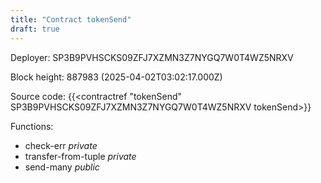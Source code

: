 ```yaml
---
title: "Contract tokenSend"
draft: true
---
```

Deployer: SP3B9PVHSCKS09ZFJ7XZMN3Z7NYGQ7W0T4WZ5NRXV


 



Block height: 887983 (2025-04-02T03:02:17.000Z)

Source code: {{<contractref "tokenSend" SP3B9PVHSCKS09ZFJ7XZMN3Z7NYGQ7W0T4WZ5NRXV tokenSend>}}

Functions:

* check-err _private_
* transfer-from-tuple _private_
* send-many _public_
